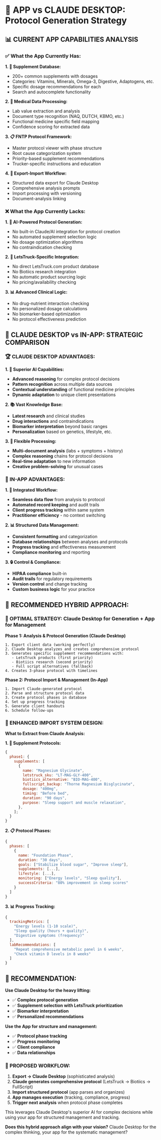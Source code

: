 # 🤔 APP vs CLAUDE DESKTOP: Protocol Generation Strategy

## 📊 CURRENT APP CAPABILITIES ANALYSIS

### ✅ **What the App Currently Has:**

**1. 💊 Supplement Database:**

- 200+ common supplements with dosages
- Categories: Vitamins, Minerals, Omega-3, Digestive, Adaptogens, etc.
- Specific dosage recommendations for each
- Search and autocomplete functionality

**2. 🏥 Medical Data Processing:**

- Lab value extraction and analysis
- Document type recognition (NAQ, DUTCH, KBMO, etc.)
- Functional medicine specific field mapping
- Confidence scoring for extracted data

**3. 📋 FNTP Protocol Framework:**

- Master protocol viewer with phase structure
- Root cause categorization system
- Priority-based supplement recommendations
- Trucker-specific instructions and education

**4. 🔄 Export-Import Workflow:**

- Structured data export for Claude Desktop
- Comprehensive analysis prompts
- Import processing with versioning
- Document-analysis linking

### ❌ **What the App Currently Lacks:**

**1. 🧠 AI-Powered Protocol Generation:**

- No built-in Claude/AI integration for protocol creation
- No automated supplement selection logic
- No dosage optimization algorithms
- No contraindication checking

**2. 🎯 LetsTruck-Specific Integration:**

- No direct LetsTruck.com product database
- No Biotiics research integration
- No automatic product sourcing logic
- No pricing/availability checking

**3. 📊 Advanced Clinical Logic:**

- No drug-nutrient interaction checking
- No personalized dosage calculations
- No biomarker-based optimization
- No protocol effectiveness prediction

## 🚀 CLAUDE DESKTOP vs IN-APP: STRATEGIC COMPARISON

### 🏆 **CLAUDE DESKTOP ADVANTAGES:**

**1. 🧠 Superior AI Capabilities:**

- **Advanced reasoning** for complex protocol decisions
- **Pattern recognition** across multiple data sources
- **Contextual understanding** of functional medicine principles
- **Dynamic adaptation** to unique client presentations

**2. 📚 Vast Knowledge Base:**

- **Latest research** and clinical studies
- **Drug interactions** and contraindications
- **Biomarker interpretation** beyond basic ranges
- **Personalization** based on genetics, lifestyle, etc.

**3. 🔄 Flexible Processing:**

- **Multi-document analysis** (labs + symptoms + history)
- **Complex reasoning** chains for protocol decisions
- **Real-time adaptation** to new information
- **Creative problem-solving** for unusual cases

### 🏢 **IN-APP ADVANTAGES:**

**1. 🎯 Integrated Workflow:**

- **Seamless data flow** from analysis to protocol
- **Automated record keeping** and audit trails
- **Client progress tracking** within same system
- **Practitioner efficiency** - no context switching

**2. 📊 Structured Data Management:**

- **Consistent formatting** and categorization
- **Database relationships** between analyses and protocols
- **Progress tracking** and effectiveness measurement
- **Compliance monitoring** and reporting

**3. 🔒 Control & Compliance:**

- **HIPAA compliance** built-in
- **Audit trails** for regulatory requirements
- **Version control** and change tracking
- **Custom business logic** for your practice

## 🎯 **RECOMMENDED HYBRID APPROACH:**

### **🥇 OPTIMAL STRATEGY: Claude Desktop for Generation + App for Management**

**Phase 1: Analysis & Protocol Generation (Claude Desktop)**

```
1. Export client data (working perfectly)
2. Claude Desktop analyzes and creates comprehensive protocol
3. Generates specific supplement recommendations with:
   - LetsTruck products (first priority)
   - Biotiics research (second priority)
   - Full script alternatives (fallback)
4. Creates 3-phase protocol with timelines
```

**Phase 2: Protocol Import & Management (In-App)**

```
1. Import Claude-generated protocol
2. Parse and structure protocol data
3. Create protocol phases in database
4. Set up progress tracking
5. Generate client handouts
6. Schedule follow-ups
```

### **🔧 ENHANCED IMPORT SYSTEM DESIGN:**

**What to Extract from Claude Analysis:**

**1. 💊 Supplement Protocols:**

```javascript
{
  phase1: {
    supplements: [
      {
        name: "Magnesium Glycinate",
        letstruck_sku: "LT-MAG-GLY-400",
        biotiics_alternative: "BIO-MAG-400",
        fullscript_backup: "Thorne Magnesium Bisglycinate",
        dosage: "400mg",
        timing: "Before bed",
        duration: "90 days",
        purpose: "Sleep support and muscle relaxation",
      },
    ];
  }
}
```

**2. 📋 Protocol Phases:**

```javascript
{
  phases: [
    {
      name: "Foundation Phase",
      duration: "30 days",
      goals: ["Stabilize blood sugar", "Improve sleep"],
      supplements: [...],
      lifestyle: [...],
      monitoring: ["Energy levels", "Sleep quality"],
      successCriteria: "80% improvement in sleep scores"
    }
  ]
}
```

**3. 📊 Progress Tracking:**

```javascript
{
  trackingMetrics: [
    "Energy levels (1-10 scale)",
    "Sleep quality (hours + quality)",
    "Digestive symptoms (frequency)"
  ],
  labRecommendations: [
    "Repeat comprehensive metabolic panel in 6 weeks",
    "Check vitamin D levels in 8 weeks"
  ]
}
```

## 🎯 **RECOMMENDATION:**

**Use Claude Desktop for the heavy lifting:**

- ✅ **Complex protocol generation**
- ✅ **Supplement selection with LetsTruck prioritization**
- ✅ **Biomarker interpretation**
- ✅ **Personalized recommendations**

**Use the App for structure and management:**

- ✅ **Protocol phase tracking**
- ✅ **Progress monitoring**
- ✅ **Client compliance**
- ✅ **Data relationships**

### **🚀 PROPOSED WORKFLOW:**

1. **Export → Claude Desktop** (sophisticated analysis)
2. **Claude generates comprehensive protocol** (LetsTruck → Biotiics → FullScript)
3. **Import structured protocol** (app parses and organizes)
4. **App manages execution** (tracking, compliance, progress)
5. **Trigger next analysis** when protocol phase completes

This leverages Claude Desktop's superior AI for complex decisions while using your app for structured management and tracking.

**Does this hybrid approach align with your vision?** Claude Desktop for the complex thinking, your app for the systematic management?
